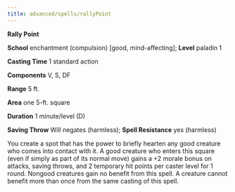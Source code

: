 ```yaml
---
title: advanced/spells/rallyPoint
---
```

 **Rally Point**

**School** enchantment (compulsion) [good, mind-affecting]; **Level** paladin 1

**Casting Time** 1 standard action

**Components** V, S, DF

**Range** 5 ft.

**Area** one 5-ft. square

**Duration** 1 minute/level (D)

**Saving Throw** Will negates (harmless); **Spell Resistance** yes (harmless)

You create a spot that has the power to briefly hearten any good creature who comes into contact with it. A good creature who enters this square (even if simply as part of its normal move) gains a +2 morale bonus on attacks, saving throws, and 2 temporary hit points per caster level for 1 round. Nongood creatures gain no benefit from this spell. A creature cannot benefit more than once from the same casting of this spell.

